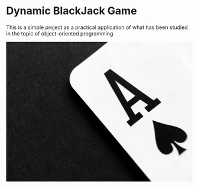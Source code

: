 # Dynamic BlackJack Game

This is a simple project as a practical application of what has been studied in the topic of object-oriented programming

![](images/pexels-pixabay-262333%20(1).jpg)
